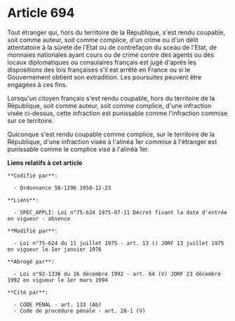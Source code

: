 # Article 694

Tout étranger qui, hors du territoire de la République, s'est rendu coupable, soit comme auteur, soit comme complice, d'un
crime ou d'un délit attentatoire à la sûreté de l'Etat ou de contrefaçon du sceau de l'Etat, de monnaies nationales ayant
cours ou de crime contre des agents ou des locaux diplomatiques ou consulaires français est jugé d'après les dispositions des
lois françaises s'il est arrêté en France ou si le Gouvernement obtient son extradition. Les poursuites peuvent être engagées
à ces fins.

Lorsqu'un citoyen français s'est rendu coupable, hors du territoire de la République, soit comme auteur, soit comme complice,
d'une infraction visée ci-dessus, cette infraction est punissable comme l'infraction commise sur ce territoire.

Quiconque s'est rendu coupable comme complice, sur le territoire de la République, d'une infraction visée à l'alinéa 1er
commise à l'étranger est punissable comme le complice visé à l'alinéa 1er.

**Liens relatifs à cet article**

	**Codifié par**:

	  - Ordonnance 58-1296 1958-12-23

	**Liens**:

	  - SPEC_APPLI: Loi n°75-624 1975-07-11 Décret fixant la date d'entrée en vigueur - absence

	**Modifié par**:

	  - Loi n°75-624 du 11 juillet 1975 - art. 13 () JORF 13 juillet 1975 en vigueur le 1er janvier 1976

	**Abrogé par**:

	  - Loi n°92-1336 du 16 décembre 1992 - art. 64 (V) JORF 23 décembre 1992 en vigueur le 1er mars 1994

	**Cité par**:

	  - CODE PENAL - art. 133 (Ab)
	  - Code de procédure pénale - art. 28-1 (V)
